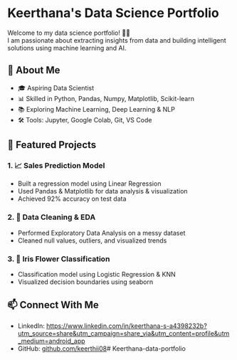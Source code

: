 # Keerthana's Data Science Portfolio

Welcome to my data science portfolio! 👩‍💻  
I am passionate about extracting insights from data and building intelligent solutions using machine learning and AI.

## 🧠 About Me
- 🎓 Aspiring Data Scientist
- 📊 Skilled in Python, Pandas, Numpy, Matplotlib, Scikit-learn
- 📚 Exploring Machine Learning, Deep Learning & NLP
- 🛠️ Tools: Jupyter, Google Colab, Git, VS Code

## 📁 Featured Projects

### 1. 📈 Sales Prediction Model
- Built a regression model using Linear Regression
- Used Pandas & Matplotlib for data analysis & visualization
- Achieved 92% accuracy on test data

### 2. 🧹 Data Cleaning & EDA
- Performed Exploratory Data Analysis on a messy dataset
- Cleaned null values, outliers, and visualized trends

### 3. 🧠 Iris Flower Classification
- Classification model using Logistic Regression & KNN
- Visualized decision boundaries using seaborn

## 📫 Connect With Me
- LinkedIn: https://www.linkedin.com/in/keerthana-s-a4398232b?utm_source=share&utm_campaign=share_via&utm_content=profile&utm_medium=android_app
- GitHub: [github.com/keerthii08](https://github.com/keerthii08)# Keerthana-data-portfolio
